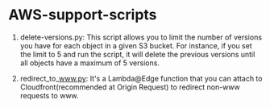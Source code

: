 # AWS-support-scripts

1. delete-versions.py: This script allows you to limit the  number of versions you have for each object in a given S3 bucket. For instance, if you set the limit to 5 and run the script, it will delete the previous versions until all objects have a maximum of 5 versions.


2. redirect_to_www.py: It's a Lambda@Edge function that you can attach to Cloudfront(recommended at Origin Request) to redirect non-www requests to www. 
